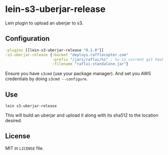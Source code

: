 # lein-s3-uberjar-release

Lein plugin to upload an uberjar to s3.

## Configuration

```clojure
:plugins [[lein-s3-uberjar-release "0.1.0"]]
:s3-uberjar-release {:bucket "deploys.rafflecopter.com"
                     :prefix "/jars/raflui/%s" ; %s is current git hash
                     :filename "raflui-standalone.jar"}
```

Ensure you have `s3cmd` (use your package manager). And set you AWS credentials by doing `s3cmd --configure`.

## Use

```
lein s3-uberjar-release
```

This will build an uberjar and upload it along with its sha512 to the location desired.

## License

MIT in `LICENSE` file.
